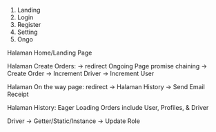 1. Landing
2. Login
3. Register
4. Setting
5. Ongo

Halaman Home/Landing Page



Halaman Create Orders: -> redirect Ongoing Page
promise chaining 
-> Create Order
-> Increment Driver 
-> Increment User

Halaman On the way page: redirect -> Halaman History
-> Send Email Receipt

Halaman History: 
Eager Loading Orders include User, Profiles, & Driver


Driver 
-> Getter/Static/Instance -> Update Role

